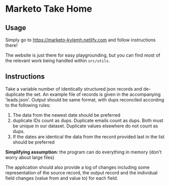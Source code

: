 # Marketo Take Home

## Usage

Simply go to https://marketo-kylemh.netlify.com and follow instructions there!

The website is just there for easy playgrounding, but you can find most of the relevant work being handled within `src/utils`.

## Instructions

Take a variable number of identically structured json records and de-duplicate the set.
An example file of records is given in the accompanying 'leads.json'. Output should be same format, with dups reconciled according to the following rules:

1. The data from the newest date should be preferred
2. duplicate IDs count as dups. Duplicate emails count as dups. Both must be unique in our dataset. Duplicate values elsewhere do not count as dups.
3. If the dates are identical the data from the record provided last in the list should be preferred

**Simplifying assumption:** the program can do everything in memory (don't worry about large files)

The application should also provide a log of changes including some representation of the source record, the output record and the individual field changes (value from and value to) for each field.
